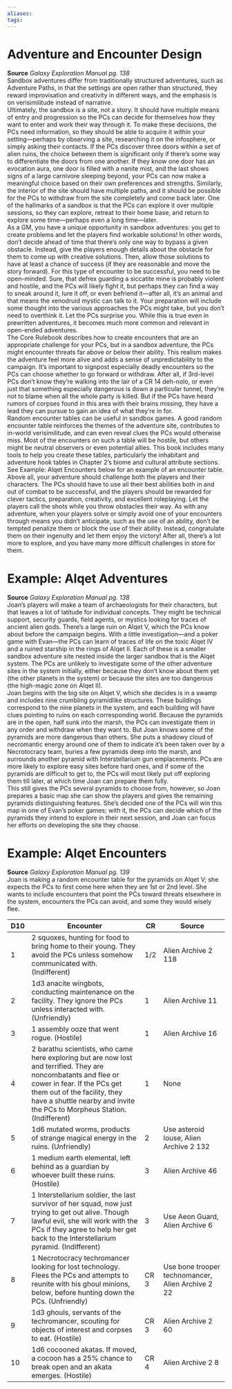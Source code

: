 ```yaml
---
aliases: 
tags: 
---
```


# Adventure and Encounter Design

**Source** _Galaxy Exploration Manual pg. 138_  
Sandbox adventures differ from traditionally structured adventures, such as Adventure Paths, in that the settings are open rather than structured, they reward improvisation and creativity in different ways, and the emphasis is on verisimilitude instead of narrative.  
Ultimately, the sandbox is a site, not a story. It should have multiple means of entry and progression so the PCs can decide for themselves how they want to enter and work their way through it. To make these decisions, the PCs need information, so they should be able to acquire it within your setting—perhaps by observing a site, researching it on the infosphere, or simply asking their contacts. If the PCs discover three doors within a set of alien ruins, the choice between them is significant only if there’s some way to differentiate the doors from one another. If they know one door has an evocation aura, one door is filled with a nanite mist, and the last shows signs of a large carnivore sleeping beyond, your PCs can now make a meaningful choice based on their own preferences and strengths. Similarly, the interior of the site should have multiple paths, and it should be possible for the PCs to withdraw from the site completely and come back later. One of the hallmarks of a sandbox is that the PCs can explore it over multiple sessions, so they can explore, retreat to their home base, and return to explore some time—perhaps even a long time—later.  
As a GM, you have a unique opportunity in sandbox adventures: you get to create problems and let the players find workable solutions! In other words, don’t decide ahead of time that there’s only one way to bypass a given obstacle. Instead, give the players enough details about the obstacle for them to come up with creative solutions. Then, allow those solutions to have at least a chance of success (if they are reasonable and move the story forward). For this type of encounter to be successful, you need to be open-minded. Sure, that defrex guarding a siccatite mine is probably violent and hostile, and the PCs will likely fight it, but perhaps they can find a way to sneak around it, lure it off, or even befriend it—after all, it’s an animal and that means the xenodruid mystic can talk to it. Your preparation will include some thought into the various approaches the PCs might take, but you don’t need to overthink it. Let the PCs surprise you. While this is true even in prewritten adventures, it becomes much more common and relevant in open-ended adventures.  
The Core Rulebook describes how to create encounters that are an appropriate challenge for your PCs, but in a sandbox adventure, the PCs might encounter threats far above or below their ability. This realism makes the adventure feel more alive and adds a sense of unpredictability to the campaign. It’s important to signpost especially deadly encounters so the PCs can choose whether to go forward or withdraw. After all, if 3rd-level PCs don’t know they’re walking into the lair of a CR 14 deh-nolo, or even just that something especially dangerous is down a particular tunnel, they’re not to blame when all the whole party is killed. But if the PCs have heard rumors of corpses found in this area with their brains missing, they have a lead they can pursue to gain an idea of what they’re in for.  
Random encounter tables can be useful in sandbox games. A good random encounter table reinforces the themes of the adventure site, contributes to in-world verisimilitude, and can even reveal clues the PCs would otherwise miss. Most of the encounters on such a table will be hostile, but others might be neutral observers or even potential allies. This book includes many tools to help you create these tables, particularly the inhabitant and adventure hook tables in Chapter 2’s biome and cultural attribute sections. See Example: Alqet Encounters below for an example of an encounter table.  
Above all, your adventure should challenge both the players and their characters. The PCs should have to use all their best abilities both in and out of combat to be successful, and the players should be rewarded for clever tactics, preparation, creativity, and excellent roleplaying. Let the players call the shots while you throw obstacles their way. As with any adventure, when your players solve or simply avoid one of your encounters through means you didn’t anticipate, such as the use of an ability, don’t be tempted penalize them or block the use of their ability. Instead, congratulate them on their ingenuity and let them enjoy the victory! After all, there’s a lot more to explore, and you have many more difficult challenges in store for them.  

# Example: Alqet Adventures

**Source** _Galaxy Exploration Manual pg. 138_  
Joan’s players will make a team of archaeologists for their characters, but that leaves a lot of latitude for individual concepts. They might be technical support, security guards, field agents, or mystics looking for traces of ancient alien gods. There’s a large ruin on Alqet V, which the PCs know about before the campaign begins. With a little investigation—and a poker game with Evan—the PCs can learn of traces of life on the toxic Alqet IV and a ruined starship in the rings of Alqet II. Each of these is a smaller sandbox adventure site nested inside the larger sandbox that is the Alqet system. The PCs are unlikely to investigate some of the other adventure sites in the system initially, either because they don’t know about them yet (the other planets in the system) or because the sites are too dangerous (the high-magic zone on Alqet II).  
Joan begins with the big site on Alqet V, which she decides is in a swamp and includes nine crumbling pyramidlike structures. These buildings correspond to the nine planets in the system, and each building will have clues pointing to ruins on each corresponding world. Because the pyramids are in the open, half sunk into the marsh, the PCs can investigate them in any order and withdraw when they want to. But Joan knows some of the pyramids are more dangerous than others. She puts a shadowy cloud of necromantic energy around one of them to indicate it’s been taken over by a Necrotocracy team, buries a few pyramids deep into the marsh, and surrounds another pyramid with Interstellarium gun emplacements. PCs are more likely to explore easy sites before hard ones, and if some of the pyramids are difficult to get to, the PCs will most likely put off exploring them till later, at which time Joan can prepare them fully.  
This still gives the PCs several pyramids to choose from, however, so Joan prepares a basic map she can show the players and gives the remaining pyramids distinguishing features. She’s decided one of the PCs will win this map in one of Evan’s poker games; with it, the PCs can decide which of the pyramids they intend to explore in their next session, and Joan can focus her efforts on developing the site they choose.  

# Example: Alqet Encounters

**Source** _Galaxy Exploration Manual pg. 139_  
Joan is making a random encounter table for the pyramids on Alqet V; she expects the PCs to first come here when they are 1st or 2nd level. She wants to include encounters that point the PCs toward threats elsewhere in the system, encounters the PCs can avoid, and some they would wisely flee.

| D10 | Encounter                                                                                                                                                                                                                                                 | CR   | Source                                            |
| --- | --------------------------------------------------------------------------------------------------------------------------------------------------------------------------------------------------------------------------------------------------------- | ---- | ------------------------------------------------- |
| 1   | 2 squoxes, hunting for food to bring home to their young. They avoid the PCs unless somehow communicated with. (Indifferent)                                                                                                                              | 1/2  | Alien Archive 2 118                               |
| 2   | 1d3 anacite wingbots, conducting maintenance on the facility. They ignore the PCs unless interacted with. (Unfriendly)                                                                                                                                    | 1    | Alien Archive 11                                  |
| 3   | 1 assembly ooze that went rogue. (Hostile)                                                                                                                                                                                                                | 1    | Alien Archive 16                                  |
| 4   | 2 barathu scientists, who came here exploring but are now lost and terrified. They are noncombatants and flee or cower in fear. If the PCs get them out of the facility, they have a shuttle nearby and invite the PCs to Morpheus Station. (Indifferent) | 1    | None                                              |
| 5   | 1d6 mutated worms, products of strange magical energy in the ruins. (Unfriendly)                                                                                                                                                                          | 2    | Use asteroid louse, Alien Archive 2 132           |
| 6   | 1 medium earth elemental, left behind as a guardian by whoever built these ruins. (Hostile)                                                                                                                                                               | 3    | Alien Archive 46                                  |
| 7   | 1 Interstellarium soldier, the last survivor of her squad, now just trying to get out alive. Though lawful evil, she will work with the PCs if they agree to help her get back to the Interstellarium pyramid. (Indifferent)                              | 3    | Use Aeon Guard, Alien Archive 6                   |
| 8   | 1 Necrotocracy techromancer looking for lost technology. Flees the PCs and attempts to reunite with his ghoul minions, below, before hunting down the PCs. (Unfriendly)                                                                                   | CR 3 | Use bone trooper technomancer, Alien Archive 2 22 |
| 9   | 1d3 ghouls, servants of the techromancer, scouting for objects of interest and corpses to eat. (Hostile)                                                                                                                                                  | CR 3 | Alien Archive 2 60                                |
| 10  | 1d6 cocooned akatas. If moved, a cocoon has a 25% chance to break open and an akata emerges. (Hostile)                                                                                                                                                    | CR 4 | Alien Archive 2 8                                 |